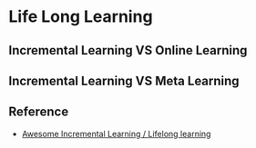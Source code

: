 # Life Long Learning


## Incremental Learning VS Online Learning

## Incremental Learning VS Meta Learning

## Reference 

* [Awesome Incremental Learning / Lifelong learning](https://github.com/xialeiliu/Awesome-Incremental-Learning)
